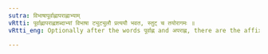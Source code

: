 ```yaml
---
sutra: विभाषापूर्वाह्णापराह्णाभ्याम्
vRtti: पूर्वाह्णापराह्णशब्दाभ्यां विभाषा ट्युट्युलौ प्रत्ययौ भवत, स्तुट् च तयोरागमः ॥
vRtti_eng: Optionally after the words पूर्वाह्ण and अपराह्ण, there are the affixes ट्यु and ट्युल् and their augment is तुट् ॥

---
```

